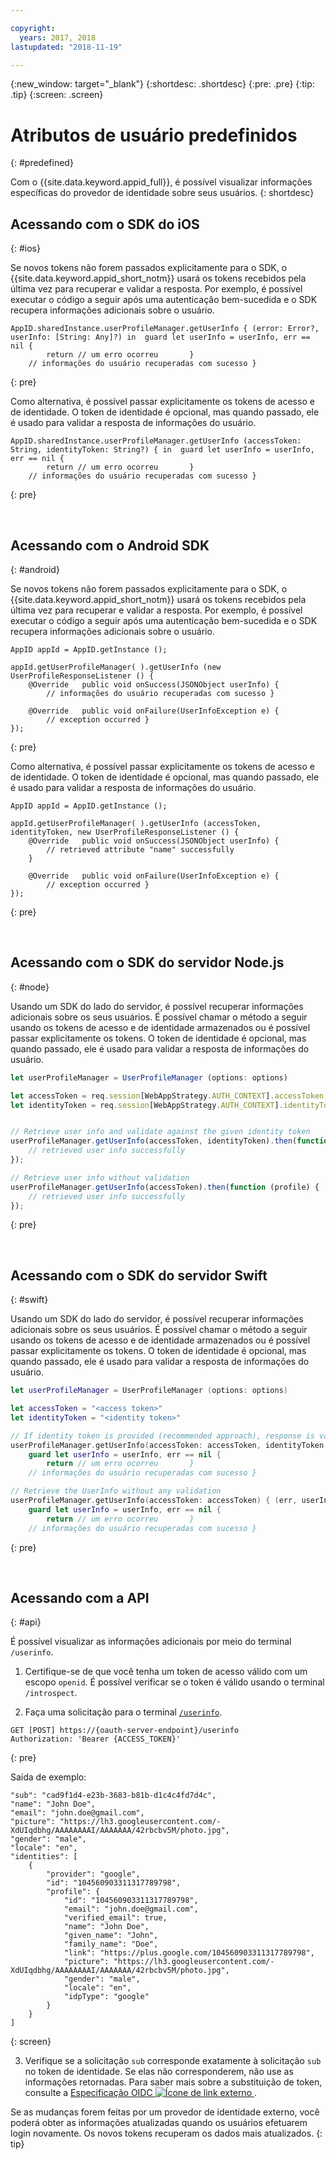 ```yaml
---

copyright:
  years: 2017, 2018
lastupdated: "2018-11-19"

---
```


{:new_window: target="_blank"}
{:shortdesc: .shortdesc}
{:pre: .pre}
{:tip: .tip}
{:screen: .screen}

# Atributos de usuário predefinidos
{: #predefined}

Com o {{site.data.keyword.appid_full}}, é possível visualizar informações específicas do provedor de identidade
sobre seus usuários.
{: shortdesc}


## Acessando com o SDK do iOS
{: #ios}

Se novos tokens não forem passados explicitamente para o SDK, o {{site.data.keyword.appid_short_notm}} usará os tokens recebidos pela última vez para recuperar e validar a resposta. Por exemplo, é possível executar o código a seguir após uma autenticação bem-sucedida e o SDK recupera informações adicionais sobre o usuário.

```
AppID.sharedInstance.userProfileManager.getUserInfo { (error: Error?, userInfo: [String: Any]?) in 	guard let userInfo = userInfo, err == nil {
		return // um erro ocorreu 		}
	// informações do usuário recuperadas com sucesso }

```
{: pre}

Como alternativa, é possível passar explicitamente os tokens de acesso e de identidade. O token de identidade é opcional, mas quando passado, ele é usado para validar a resposta de informações do usuário.

```
AppID.sharedInstance.userProfileManager.getUserInfo (accessToken: String, identityToken: String?) { in 	guard let userInfo = userInfo, err == nil {
		return // um erro ocorreu 		}
	// informações do usuário recuperadas com sucesso }
```
{: pre}

</br>

## Acessando com o Android SDK
{: #android}

Se novos tokens não forem passados explicitamente para o SDK, o {{site.data.keyword.appid_short_notm}} usará os tokens recebidos pela última vez para recuperar e validar a resposta. Por exemplo, é possível executar o código a seguir após uma autenticação bem-sucedida e o SDK recupera informações adicionais sobre o usuário.

```
AppID appId = AppID.getInstance ();

appId.getUserProfileManager( ).getUserInfo (new UserProfileResponseListener () {
	@Override 	public void onSuccess(JSONObject userInfo) {
		// informações do usuário recuperadas com sucesso }

	@Override 	public void onFailure(UserInfoException e) {
		// exception occurred }
});
```
{: pre}

Como alternativa, é possível passar explicitamente os tokens de acesso e de identidade. O token de identidade é opcional, mas quando passado, ele é usado para validar a resposta de informações do usuário.

```
AppID appId = AppID.getInstance ();

appId.getUserProfileManager( ).getUserInfo (accessToken, identityToken, new UserProfileResponseListener () {
	@Override 	public void onSuccess(JSONObject userInfo) {
		// retrieved attribute "name" successfully
	}

	@Override 	public void onFailure(UserInfoException e) {
		// exception occurred }
});
```
{: pre}

</br>

## Acessando com o SDK do servidor Node.js
{: #node}


Usando um SDK do lado do servidor, é possível recuperar informações adicionais sobre os seus usuários. É possível chamar o método a seguir usando os tokens de acesso e de identidade armazenados ou é possível passar explicitamente os tokens. O token de identidade é opcional, mas quando passado, ele é usado para validar a resposta de informações do usuário.


```javascript
let userProfileManager = UserProfileManager (options: options)

let accessToken = req.session[WebAppStrategy.AUTH_CONTEXT].accessToken;
let identityToken = req.session[WebAppStrategy.AUTH_CONTEXT].identityToken;


// Retrieve user info and validate against the given identity token
userProfileManager.getUserInfo(accessToken, identityToken).then(function (profile) {
	// retrieved user info successfully
});

// Retrieve user info without validation
userProfileManager.getUserInfo(accessToken).then(function (profile) {
	// retrieved user info successfully
});
```
{: pre}

</br>

## Acessando com o SDK do servidor Swift
{: #swift}

Usando um SDK do lado do servidor, é possível recuperar informações adicionais sobre os seus usuários. É possível chamar o método a seguir usando os tokens de acesso e de identidade armazenados ou é possível passar explicitamente os tokens. O token de identidade é opcional, mas quando passado, ele é usado para validar a resposta de informações do usuário.


```swift
let userProfileManager = UserProfileManager (options: options)

let accessToken = "<access token>"
let identityToken = "<identity token>"

// If identity token is provided (recommended approach), response is validated against the identity token
userProfileManager.getUserInfo(accessToken: accessToken, identityToken: identityToken) { (err, userInfo) in
	guard let userInfo = userInfo, err == nil {
		return // um erro ocorreu 		}
	// informações do usuário recuperadas com sucesso }

// Retrieve the UserInfo without any validation
userProfileManager.getUserInfo(accessToken: accessToken) { (err, userInfo) in
	guard let userInfo = userInfo, err == nil {
		return // um erro ocorreu 		}
	// informações do usuário recuperadas com sucesso }
```
{: pre}

</br>

## Acessando com a API
{: #api}

É possível visualizar as informações adicionais por meio do terminal `/userinfo`.

1. Certifique-se de que você tenha um token de acesso válido com um escopo `openid`. É possível verificar se
o token é válido usando o terminal `/introspect`.

2. Faça uma solicitação para o terminal [`/userinfo`](https://appid-oauth.ng.bluemix.net/swagger-ui/#!/Authorization_Server_V3/userInfo).
  ```
  GET [POST] https://{oauth-server-endpoint}/userinfo
  Authorization: 'Bearer {ACCESS_TOKEN}'
  ```
  {: pre}

  Saída de exemplo:
  ```
  "sub": "cad9f1d4-e23b-3683-b81b-d1c4c4fd7d4c",
  "name": "John Doe",
  "email": "john.doe@gmail.com",
  "picture": "https://lh3.googleusercontent.com/-XdUIqdbhg/AAAAAAAAI/AAAAAAA/42rbcbv5M/photo.jpg",
  "gender": "male",
  "locale": "en",
  "identities": [
      {
          "provider": "google",
          "id": "104560903311317789798",
          "profile": {
              "id": "104560903311317789798",
              "email": "john.doe@gmail.com",
              "verified_email": true,
              "name": "John Doe",
              "given_name": "John",
              "family_name": "Doe",
              "link": "https://plus.google.com/104560903311317789798",
              "picture": "https://lh3.googleusercontent.com/-XdUIqdbhg/AAAAAAAAI/AAAAAAA/42rbcbv5M/photo.jpg",
              "gender": "male",
              "locale": "en",
              "idpType": "google"
          }
      }
  ]
  ```
  {: screen}

3. Verifique se a solicitação `sub` corresponde exatamente à solicitação `sub` no token de identidade. Se elas não corresponderem, não use as informações retornadas. Para saber mais sobre a substituição de token, consulte a
<a href="http://openid.net/specs/openid-connect-core-1_0.html#TokenSubstitution" target="__blank">Especificação OIDC
<img src="../../icons/launch-glyph.svg" alt="Ícone de link externo"> </a>.

Se as mudanças forem feitas por um provedor de identidade externo, você poderá obter as informações atualizadas quando os
usuários efetuarem login novamente. Os novos tokens recuperam os dados mais atualizados.
{: tip}
